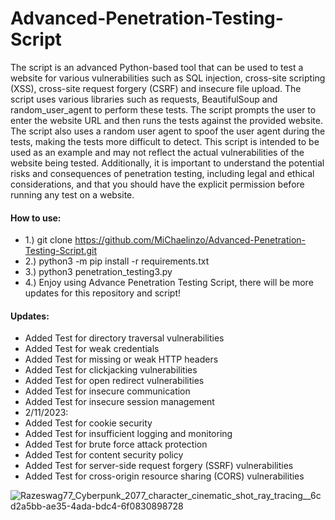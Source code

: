 # Advanced-Penetration-Testing-Script
The script is an advanced Python-based tool that can be used to test a website for various vulnerabilities such as SQL injection, cross-site scripting (XSS), cross-site request forgery (CSRF) and insecure file upload. The script uses various libraries such as requests, BeautifulSoup and random_user_agent to perform these tests. The script prompts the user to enter the website URL and then runs the tests against the provided website. The script also uses a random user agent to spoof the user agent during the tests, making the tests more difficult to detect.
This script is intended to be used as an example and may not reflect the actual vulnerabilities of the website being tested. Additionally, it is important to understand the potential risks and consequences of penetration testing, including legal and ethical considerations, and that you should have the explicit permission before running any test on a website.

#### How to use: 
- 1.) git clone https://github.com/MiChaelinzo/Advanced-Penetration-Testing-Script.git
- 2.) python3 -m pip install -r requirements.txt
- 3.) python3 penetration_testing3.py
- 4.) Enjoy using Advance Penetration Testing Script, there will be more updates for this repository and script! 

#### Updates:
- Added Test for directory traversal vulnerabilities
- Added Test for weak credentials
- Added Test for missing or weak HTTP headers
- Added Test for clickjacking vulnerabilities
- Added Test for open redirect vulnerabilities
- Added Test for insecure communication
- Added Test for insecure session management
-  2/11/2023: 
- Added Test for cookie security
- Added Test for insufficient logging and monitoring
- Added Test for brute force attack protection
- Added Test for content security policy
- Added Test for server-side request forgery (SSRF) vulnerabilities
- Added Test for cross-origin resource sharing (CORS) vulnerabilities



![Razeswag77_Cyberpunk_2077_character_cinematic_shot_ray_tracing__6cd2a5bb-ae35-4ada-bdc4-6f0830898728](https://user-images.githubusercontent.com/68110223/216805944-5500f5b8-883f-4621-876a-d8c9da678813.png)



